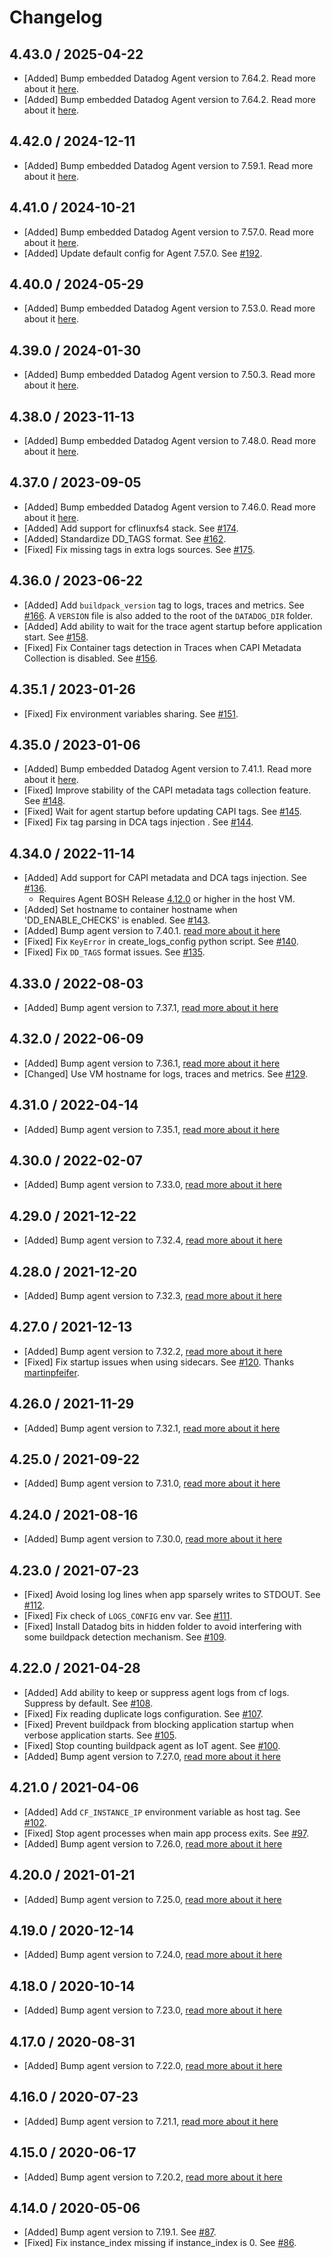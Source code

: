 # Changelog

## 4.43.0 / 2025-04-22

* [Added] Bump embedded Datadog Agent version to 7.64.2. Read more about it [here](https://github.com/DataDog/datadog-agent/blob/main/CHANGELOG.rst#7642--6642).
* [Added] Bump embedded Datadog Agent version to 7.64.2. Read more about it [here](https://github.com/DataDog/datadog-agent/blob/main/CHANGELOG.rst#7642).

## 4.42.0 / 2024-12-11

* [Added] Bump embedded Datadog Agent version to 7.59.1. Read more about it [here](https://github.com/DataDog/datadog-agent/blob/main/CHANGELOG.rst#7591).

## 4.41.0 / 2024-10-21

* [Added] Bump embedded Datadog Agent version to 7.57.0. Read more about it [here](https://github.com/DataDog/datadog-agent/blob/main/CHANGELOG.rst#7570).
* [Added] Update default config for Agent 7.57.0. See [#192](https://github.com/DataDog/datadog-cloudfoundry-buildpack/pull/192).

## 4.40.0 / 2024-05-29

* [Added] Bump embedded Datadog Agent version to 7.53.0. Read more about it [here](https://github.com/DataDog/datadog-agent/blob/main/CHANGELOG.rst#7530--6530).

## 4.39.0 / 2024-01-30

* [Added] Bump embedded Datadog Agent version to 7.50.3. Read more about it [here](https://github.com/DataDog/datadog-agent/blob/main/CHANGELOG.rst#7503--6503).

## 4.38.0 / 2023-11-13

* [Added] Bump embedded Datadog Agent version to 7.48.0. Read more about it [here](https://github.com/DataDog/datadog-agent/blob/main/CHANGELOG.rst#7480--6480).

## 4.37.0 / 2023-09-05

* [Added] Bump embedded Datadog Agent version to 7.46.0. Read more about it [here](https://github.com/DataDog/datadog-agent/blob/main/CHANGELOG.rst#7460--6460).
* [Added] Add support for cflinuxfs4 stack. See [#174](https://github.com/DataDog/datadog-cloudfoundry-buildpack/pull/174).
* [Added] Standardize DD_TAGS format. See [#162](https://github.com/DataDog/datadog-cloudfoundry-buildpack/pull/162).
* [Fixed] Fix missing tags in extra logs sources. See [#175](https://github.com/DataDog/datadog-cloudfoundry-buildpack/pull/175).

## 4.36.0 / 2023-06-22

* [Added] Add `buildpack_version` tag to logs, traces and metrics. See [#166](https://github.com/DataDog/datadog-cloudfoundry-buildpack/pull/166). A `VERSION` file is also added to the root of the `DATADOG_DIR` folder.
* [Added] Add ability to wait for the trace agent startup before application start. See [#158](https://github.com/DataDog/datadog-cloudfoundry-buildpack/pull/158).
* [Fixed] Fix Container tags detection in Traces when CAPI Metadata Collection is disabled. See [#156](https://github.com/DataDog/datadog-cloudfoundry-buildpack/pull/156).

## 4.35.1 / 2023-01-26

* [Fixed] Fix environment variables sharing. See [#151](https://github.com/DataDog/datadog-cloudfoundry-buildpack/pull/151).

## 4.35.0 / 2023-01-06

* [Added] Bump embedded Datadog Agent version to 7.41.1. Read more about it [here](https://github.com/DataDog/datadog-agent/blob/main/CHANGELOG.rst#7411--6411).
* [Fixed] Improve stability of the CAPI metadata tags collection feature. See [#148](https://github.com/DataDog/datadog-cloudfoundry-buildpack/pull/148).
* [Fixed] Wait for agent startup before updating CAPI tags. See [#145](https://github.com/DataDog/datadog-cloudfoundry-buildpack/pull/145).
* [Fixed] Fix tag parsing in DCA tags injection . See [#144](https://github.com/DataDog/datadog-cloudfoundry-buildpack/pull/144).

## 4.34.0 / 2022-11-14

* [Added] Add support for CAPI metadata and DCA tags injection. See [#136](https://github.com/DataDog/datadog-cloudfoundry-buildpack/pull/136).
  * Requires Agent BOSH Release [4.12.0](https://github.com/DataDog/datadog-agent-boshrelease/releases/tag/4.12.0) or higher in the host VM.
* [Added] Set hostname to container hostname when 'DD_ENABLE_CHECKS' is enabled. See [#143](https://github.com/DataDog/datadog-cloudfoundry-buildpack/pull/143).
* [Added] Bump agent version to 7.40.1. [read more about it here](https://github.com/DataDog/datadog-agent/blob/master/CHANGELOG.rst#7401--6401)
* [Fixed] Fix `KeyError` in create_logs_config python script. See [#140](https://github.com/DataDog/datadog-cloudfoundry-buildpack/pull/140).
* [Fixed] Fix `DD_TAGS` format issues. See [#135](https://github.com/DataDog/datadog-cloudfoundry-buildpack/pull/135).

## 4.33.0 / 2022-08-03

* [Added] Bump agent version to 7.37.1, [read more about it here](https://github.com/DataDog/datadog-agent/blob/master/CHANGELOG.rst#7371--6371)

## 4.32.0 / 2022-06-09

* [Added] Bump agent version to 7.36.1, [read more about it here](https://github.com/DataDog/datadog-agent/blob/master/CHANGELOG.rst#7361--6361)
* [Changed] Use VM hostname for logs, traces and metrics. See [#129](https://github.com/DataDog/datadog-cloudfoundry-buildpack/pull/129).

## 4.31.0 / 2022-04-14

* [Added] Bump agent version to 7.35.1, [read more about it here](https://github.com/DataDog/datadog-agent/blob/master/CHANGELOG.rst#7351--6351)

## 4.30.0 / 2022-02-07

* [Added] Bump agent version to 7.33.0, [read more about it here](https://github.com/DataDog/datadog-agent/blob/master/CHANGELOG.rst#7330--6330)

## 4.29.0 / 2021-12-22

* [Added] Bump agent version to 7.32.4, [read more about it here](https://github.com/DataDog/datadog-agent/blob/master/CHANGELOG.rst#7324--6324)

## 4.28.0 / 2021-12-20

* [Added] Bump agent version to 7.32.3, [read more about it here](https://github.com/DataDog/datadog-agent/blob/master/CHANGELOG.rst#7323--6323)

## 4.27.0 / 2021-12-13

* [Added] Bump agent version to 7.32.2, [read more about it here](https://github.com/DataDog/datadog-agent/blob/master/CHANGELOG.rst#7322--6322)
* [Fixed] Fix startup issues when using sidecars. See [#120](https://github.com/DataDog/datadog-cloudfoundry-buildpack/pull/120). Thanks [martinpfeifer](https://github.com/martinpfeifer).

## 4.26.0 / 2021-11-29

* [Added] Bump agent version to 7.32.1, [read more about it here](https://github.com/DataDog/datadog-agent/blob/master/CHANGELOG.rst#7321--6321)

## 4.25.0 / 2021-09-22

* [Added] Bump agent version to 7.31.0, [read more about it here](https://github.com/DataDog/datadog-agent/blob/master/CHANGELOG.rst#7310--6310)

## 4.24.0 / 2021-08-16

* [Added] Bump agent version to 7.30.0, [read more about it here](https://github.com/DataDog/datadog-agent/blob/master/CHANGELOG.rst#7300--6300)

## 4.23.0 / 2021-07-23

* [Fixed] Avoid losing log lines when app sparsely writes to STDOUT. See [#112](https://github.com/DataDog/datadog-cloudfoundry-buildpack/pull/112).
* [Fixed] Fix check of `LOGS_CONFIG` env var. See [#111](https://github.com/DataDog/datadog-cloudfoundry-buildpack/pull/111).
* [Fixed] Install Datadog bits in hidden folder to avoid interfering with some buildpack detection mechanism. See [#109](https://github.com/DataDog/datadog-cloudfoundry-buildpack/pull/109).

## 4.22.0 / 2021-04-28

* [Added] Add ability to keep or suppress agent logs from cf logs. Suppress by default. See [#108](https://github.com/DataDog/datadog-cloudfoundry-buildpack/pull/108).
* [Fixed] Fix reading duplicate logs configuration. See [#107](https://github.com/DataDog/datadog-cloudfoundry-buildpack/pull/107).
* [Fixed] Prevent buildpack from blocking application startup when verbose application starts. See [#105](https://github.com/DataDog/datadog-cloudfoundry-buildpack/pull/105).
* [Fixed] Stop counting buildpack agent as IoT agent. See [#100](https://github.com/DataDog/datadog-cloudfoundry-buildpack/pull/100).
* [Added] Bump agent version to 7.27.0, [read more about it here](https://github.com/DataDog/datadog-agent/blob/master/CHANGELOG.rst#7270--6270)

## 4.21.0 / 2021-04-06

* [Added] Add `CF_INSTANCE_IP` environment variable as host tag. See [#102](https://github.com/DataDog/datadog-cloudfoundry-buildpack/pull/102).
* [Fixed] Stop agent processes when main app process exits. See [#97](https://github.com/DataDog/datadog-cloudfoundry-buildpack/pull/97).
* [Added] Bump agent version to 7.26.0, [read more about it here](https://github.com/DataDog/datadog-agent/blob/master/CHANGELOG.rst#7260--6260)

## 4.20.0 / 2021-01-21

* [Added] Bump agent version to 7.25.0, [read more about it here](https://github.com/DataDog/datadog-agent/blob/master/CHANGELOG.rst#7250--6250)

## 4.19.0 / 2020-12-14

* [Added] Bump agent version to 7.24.0, [read more about it here](https://github.com/DataDog/datadog-agent/blob/master/CHANGELOG.rst#7240--6240)

## 4.18.0 / 2020-10-14

* [Added] Bump agent version to 7.23.0, [read more about it here](https://github.com/DataDog/datadog-agent/blob/master/CHANGELOG.rst#7230--6230)

## 4.17.0 / 2020-08-31

* [Added] Bump agent version to 7.22.0, [read more about it here](https://github.com/DataDog/datadog-agent/blob/master/CHANGELOG.rst#7220--6220)

## 4.16.0 / 2020-07-23

* [Added] Bump agent version to 7.21.1, [read more about it here](https://github.com/DataDog/datadog-agent/blob/master/CHANGELOG.rst#7211)

## 4.15.0 / 2020-06-17

* [Added] Bump agent version to 7.20.2, [read more about it here](https://github.com/DataDog/datadog-agent/blob/master/CHANGELOG.rst#7202)

## 4.14.0 / 2020-05-06

* [Added] Bump agent version to 7.19.1. See [#87](https://github.com/DataDog/datadog-cloudfoundry-buildpack/pull/87).
* [Fixed] Fix instance_index missing if instance_index is 0. See [#86](https://github.com/DataDog/datadog-cloudfoundry-buildpack/pull/86).
